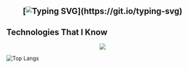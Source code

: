 

<h2 align="center">
    
[![Typing SVG](https://readme-typing-svg.herokuapp.com?duration=4000&center=true&width=3000&lines=Welcome+to+my+Github+Page!;I'm+M0G3H.)](https://git.io/typing-svg)


## Technologies That I Know
<!--tech stack icons-->
<p align="center">
  <a href="https://skillicons.dev">
    <img src="https://skillicons.dev/icons?i=git,cpp,css,docker,github,html,java,js,linux,nginx,vscode,kubernetes&perline=14" />
  </a>
</p>



![Top Langs](https://github-readme-stats.vercel.app/api/top-langs/?username=M0G3H&theme=tokyonight)
